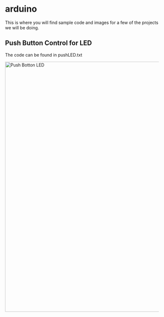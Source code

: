 # arduino
This is where you will find sample code and images for a few of the projects we will be doing.

## Push Button Control for LED
The code can be found in pushLED.txt

<img width="819" alt="Push Botton LED" src="https://user-images.githubusercontent.com/31199657/29504681-b7abf742-8684-11e7-8a2c-c2e6a07f7b2c.png">
